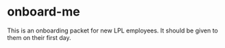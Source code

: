 # onboard-me
This is an onboarding packet for new LPL employees. It should be given to them on their first day.
